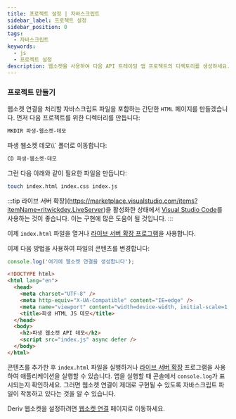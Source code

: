 ```yaml
---
title: 프로젝트 설정 | 자바스크립트
sidebar_label: 프로젝트 설정
sidebar_position: 0
tags:
  - 자바스크립트
keywords:
  - js
  - 프로젝트 설정
description: 웹소켓을 사용하여 다음 API 트레이딩 앱 프로젝트의 디렉토리를 생성하세요.
---
```


### 프로젝트 만들기

웹소켓 연결을 처리할 자바스크립트 파일을 포함하는 간단한 `HTML` 페이지를 만들겠습니다. 먼저 다음 프로젝트를 위한 디렉터리를 만듭니다:

```bash
MKDIR 파생-웹소켓-데모
```

파생 웹소켓 데모\\\\\` 폴더로 이동합니다:

```bash
CD 파생-웹소켓-데모
```

그런 다음 아래와 같이 필요한 파일을 만듭니다:

```bash
touch index.html index.css index.js
```

:::tip
라이브 서버 확장](https://marketplace.visualstudio.com/items?itemName=ritwickdey.LiveServer)을 활성화한 상태에서 [Visual Studio Code](https://code.visualstudio.com/)를 사용하는 것이 좋습니다. 이는 구현에 많은 도움이 될 것입니다.
:::

이제 `index.html` 파일을 열거나 [라이브 서버 확장 프로그램](https://marketplace.visualstudio.com/items?itemName=ritwickdey.LiveServer)을 사용합니다.

이제 다음 방법을 사용하여 파일의 콘텐츠를 변경합니다:

```js title="index.js" showLineNumbers
console.log('여기에 웹소켓 연결을 생성합니다');
```

```html title="index.html" showLineNumbers
<!DOCTYPE html>
<html lang="en">
  <head>
    <meta charset="UTF-8" />
    <meta http-equiv="X-UA-Compatible" content="IE=edge" />
    <meta name="viewport" content="width=device-width, initial-scale=1.0" />
    <title>파생 HTML JS 데모</title>
  </head>
  <body>
    <h2>파생 웹소켓 API 데모</h2>
    <script src="index.js" async defer />
  </body>
</html>
```

콘텐츠를 추가한 후 `index.html` 파일을 실행하거나 <a href="https://marketplace.visualstudio.com/items?itemName=ritwickdey.LiveServer" target="_blank">라이브 서버 확장</a> 프로그램을 사용하여 애플리케이션을 실행할 수 있습니다. 앱을 실행할 때 콘솔에서 `console.log`가 표시되는지 확인하세요. 그러면 웹소켓 연결이 제대로 구현될 수 있도록 자바스크립트 파일이 작동하고 있다는 것을 알 수 있습니다.

Deriv 웹소켓을 설정하려면 [웹소켓 연결](/docs/languages/javascript/websocket-connection) 페이지로 이동하세요.
